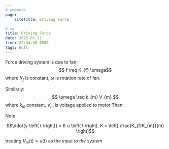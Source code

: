 ```yaml
---
# emanote
page:
    siteTitle: Driving Force

# zk
title: Driving Force
date: 2025.01.22
time: 22:34:38-0500
tags: null
---
```


Force driving system is due to fan:
$$ f \req K_{f} \omega$$ where $K_{f}$ is constant, $\omega$ is rotation rate of fan.

Similarly:
$$ \omega \req k_{m} V_{m} $$
where $k_{m}$ constant, $V_{m}$ is voltage applied to motor
Then:

> [!NOTE]
> $$\ddot{y \left( t \right)} = K u \left( t \right), K = \left[ \frac{K_{f}K_{m}}{m} \right]$$

treating $V_{m}\left(t) = u\left(t\right)$ as the *input to the system*
